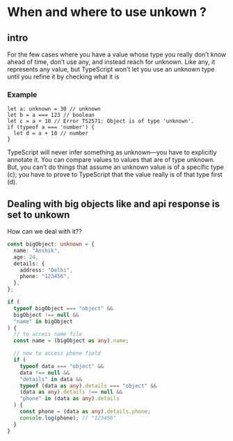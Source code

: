 # When and where to use unkown ?

## intro

For the few cases where you have a value whose type you really don’t know ahead of time, don’t use any, and instead reach for unknown. Like any, it represents any value, but TypeScript won’t let you use an unknown type until you refine it by checking what it is

### Example

```
let a: unknown = 30 // unknown
let b = a === 123 // boolean
let c = a + 10 // Error TS2571: Object is of type 'unknown'.
if (typeof a === 'number') {
  let d = a + 10 // number
}
```

<p>
TypeScript will never infer something as unknown—you have to explicitly annotate it. You can compare values to values that are of type unknown. But, you can’t do things that assume an unknown value is of a specific type (c);
you have to prove to TypeScript that the value really is of that type first (d).
</p>

## Dealing with big objects like and api response is set to unkown

How can we deal with it??

```typescript
const bigObject: unknown = {
  name: "Anshik",
  age: 24,
  details: {
    address: "Delhi",
    phone: "123456",
  },
};

if (
  typeof bigObject === "object" &&
  bigObject !== null &&
  "name" in bigObject
) {
  // to access name file
  const name = (bigObject as any).name;

  // now to access phone field
  if (
    typeof data === "object" &&
    data !== null &&
    "details" in data &&
    typeof (data as any).details === "object" &&
    (data as any).details !== null &&
    "phone" in (data as any).details
  ) {
    const phone = (data as any).details.phone;
    console.log(phone); // "123456"
  }
}
```
